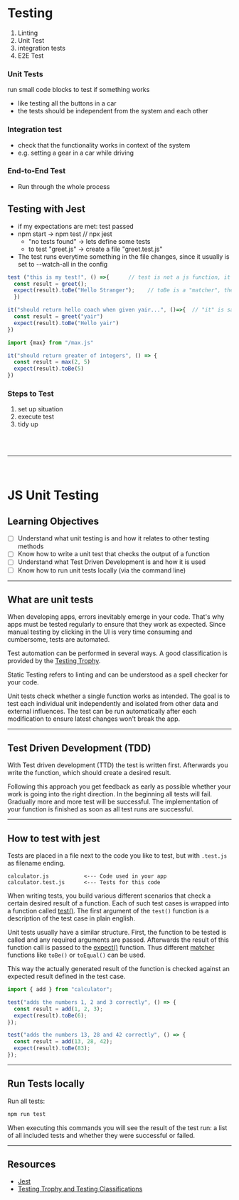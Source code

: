 # Testing
1. Linting
2. Unit Test
3. integration tests
4. E2E Test

### Unit Tests
run small code blocks to test if something works
* like testing all the buttons in a car
* the tests should be independent from the system and each other

### Integration test
* check that the functionality works in context of the system
* e.g. setting a gear in a car while driving

### End-to-End Test
* Run through the whole process

## Testing with Jest
* if my expectations are met: test passed
* npm start -> npm test  // npx jest
  * "no tests found" -> lets define some tests
  * to test "greet.js" -> create a file "greet.test.js"
* The test runs everytime something in the file changes, since it usually is set to --watch-all in the config

```js
test ("this is my test!", () =>{      // test is not a js function, it comes from jest
  const result = greet();
  expect(result).toBe("Hello Stranger");    // toBe is a "matcher", there exist many different ones
  })
```

```js
it("should return hello coach when given yair...", ()=>{  // "it" is same as "test" but nicer to read
  const result = greet("yair")
  expect(result).toBe("Hello yair")
})
```

```js
import {max} from "/max.js"

it("should return greater of integers", () => {
  const result = max(2, 5)
  expect(result).toBe(5)
})
```

### Steps to Test
1. set up situation
2. execute test
3. tidy up


<br>

<br>

--------------------------------

<br>

# JS Unit Testing

## Learning Objectives

- [ ] Understand what unit testing is and how it relates to other testing methods
- [ ] Know how to write a unit test that checks the output of a function
- [ ] Understand what Test Driven Development is and how it is used
- [ ] Know how to run unit tests locally (via the command line)

---

## What are unit tests

When developing apps, errors inevitably emerge in your code. That's why apps must be tested
regularly to ensure that they work as expected. Since manual testing by clicking in the UI is very
time consuming and cumbersome, tests are automated.

Test automation can be performed in several ways. A good classification is provided by the
[Testing Trophy](https://kentcdodds.com/blog/the-testing-trophy-and-testing-classifications).

Static Testing refers to linting and can be understood as a spell checker for your code.

Unit tests check whether a single function works as intended. The goal is to test each individual unit
independently and isolated from other data and external influences. The test can be run
automatically after each modification to ensure latest changes won't break the app.

---

## Test Driven Development (TDD)

With Test driven development (TTD) the test is written first. Afterwards you write the function,
which should create a desired result.

Following this approach you get feedback as early as possible whether your work is going into the
right direction. In the beginning all tests will fail. Gradually more and more test will be
successful. The implementation of your function is finished as soon as all test runs are successful.

---

## How to test with jest

Tests are placed in a file next to the code you like to test, but with `.test.js` as filename
ending.

```
calculator.js			<--- Code used in your app
calculator.test.js		<--- Tests for this code
```

When writing tests, you build various different scenarios that check a certain desired result of a
function. Each of such test cases is wrapped into a function called
[test()](https://jestjs.io/docs/api#testname-fn-timeout). The first argument of the `test()`
function is a description of the test case in plain english.

Unit tests usually have a similar structure. First, the function to be tested is called and any
required arguments are passed. Afterwards the result of this function call is passed to the
[expect()](https://jestjs.io/docs/expect) function. Thus different
[matcher](https://jestjs.io/docs/using-matchers) functions like `toBe()` or `toEqual()` can be used.

This way the actually generated result of the function is checked against an expected result defined
in the test case.

```js
import { add } from "calculator";

test("adds the numbers 1, 2 and 3 correctly", () => {
  const result = add(1, 2, 3);
  expect(result).toBe(6);
});

test("adds the numbers 13, 28 and 42 correctly", () => {
  const result = add(13, 28, 42);
  expect(result).toBe(83);
});
```

---

## Run Tests locally

Run all tests:

```sh
npm run test
```

When executing this commands you will see the result of the test run: a list of all included tests
and whether they were successful or failed.

---

## Resources

- [Jest](https://jestjs.io/)
- [Testing Trophy and Testing Classifications](https://kentcdodds.com/blog/the-testing-trophy-and-testing-classifications)

